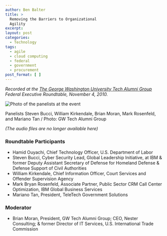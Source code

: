 ```yaml
---
author: Ben Balter
title: >
  Removing the Barriers to Organizational
  Agility
excerpt:
layout: post
categories:
  - Technology
tags:
  - agile
  - cloud computing
  - federal
  - government
  - procurement
post_format: [ ]
---
```

*Recorded at the [The George Washington University Tech Alumni Group](http://www.facebook.com/group.php?gid=154839957865223) Federal Executive Roundtable, November 4, 2010.*

![Photo of the panelists at the event](https://blog.arcestia.my.id/wp-content/uploads/2010/11/68153_493302469280_603259280_5451391_4928024_n-300x199.jpg "Steven Bucci, William Kirkendale, Brian Moran, Mark Rosenfeld, Mariano Tan ")

Panelists Steven Bucci, William Kirkendale, Brian Moran, Mark Rosenfeld, and Mariano Tan / Photo: GW Tech Alumni Group

*(The audio files are no longer available here)*

### Roundtable Participants

*   Hamid Ouyachi, Chief Technology Officer, U.S. Department of Labor
*   Steven Bucci, Cyber Security Lead, Global Leadership Initiative, at IBM & former Deputy Assistant Secretary of Defense for Homeland Defense & Defense Support of Civil Authorities
*   William Kirkendale, Chief Information Officer, Court Services and Offender Supervision Agency
*   Mark Bryan Rosenfeld, Associate Partner, Public Sector CRM Call Center Optimization, IBM Global Business Services
*   Mariano Tan, President, TeleTech Government Solutions

### Moderator

*   Brian Moran, President, GW Tech Alumni Group; CEO, Nester Consulting; & former Director of IT Services, U.S. International Trade Commission

[3]: https://blog.arcestia.my.id/wp-content/uploads/2010/11/Introduction.mp3
[4]: https://blog.arcestia.my.id/wp-content/uploads/2010/11/Introduction.mp3?torrent
[5]: https://blog.arcestia.my.id/wp-content/uploads/2010/11/Agile-v-Waterfall-Systems-Development.mp3
[6]: https://blog.arcestia.my.id/wp-content/uploads/2010/11/Agile-v-Waterfall-Systems-Development.mp3?torrent
[7]: https://blog.arcestia.my.id/wp-content/uploads/2010/11/Cloud-Computing-v-FISMA.mp3
[8]: https://blog.arcestia.my.id/wp-content/uploads/2010/11/Cloud-Computing-v-FISMA.mp3?torrent
[9]: https://blog.arcestia.my.id/wp-content/uploads/2010/11/Removing-Barriers-to-Organizational-Agility.mp3
[10]: https://blog.arcestia.my.id/wp-content/uploads/2010/11/Removing-Barriers-to-Organizational-Agility.mp3?torrent
